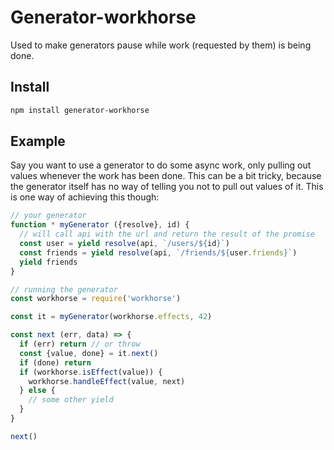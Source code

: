 # Generator-workhorse

Used to make generators pause while work (requested by them) is being done.

## Install

```sh
npm install generator-workhorse
```

## Example

Say you want to use a generator to do some async work, only pulling out values
whenever the work has been done. This can be a bit tricky, because the
generator itself has no way of telling you not to pull out values of it. This
is one way of achieving this though:

```js
// your generator
function * myGenerator ({resolve}, id) {
  // will call api with the url and return the result of the promise
  const user = yield resolve(api, `/users/${id}`)
  const friends = yield resolve(api, `/friends/${user.friends}`)
  yield friends
}

// running the generator
const workhorse = require('workhorse')

const it = myGenerator(workhorse.effects, 42)

const next (err, data) => {
  if (err) return // or throw
  const {value, done} = it.next()
  if (done) return
  if (workhorse.isEffect(value)) {
    workhorse.handleEffect(value, next)
  } else {
    // some other yield
  }
}

next()
```

